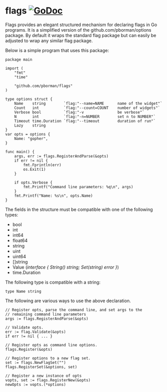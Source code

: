 # flags [![GoDoc](https://godoc.org/github.com/pborman/flags?status.svg)](http://godoc.org/github.com/pborman/flags)

Flags provides an elegant structured mechanism for declaring flags
in Go programs.  It is a simplified version of the
github.com/pborman/options package.  By default it wraps the standard
flag package but can easily be adjusted to wrap any similar flag
package.

Below is a simple program that uses this package:

```
package main

import (
	"fmt"
	"time"

	"github.com/pborman/flags"
)

type options struct {
	Name    string        `flag:"--name=NAME      name of the widget"`
	Count   int           `flag:"--count=COUNT    number of widgets"`
	Verbose bool          `flag:"-v               be verbose"`
	N       int           `flag:"-n=NUMBER        set n to NUMBER"`
	Timeout time.Duration `flag:"--timeout        duration of run"`
	Lazy    string
}
var opts = options {
	Name: "gopher",
}

func main() {
	args, err := flags.RegisterAndParse(&opts)
	if err != nil {
		fmt.Fprintln(err)
		os.Exit(1)
	}

	if opts.Verbose {
		fmt.Printf("Command line parameters: %q\n", args)
	}
	fmt.Printf("Name: %s\n", opts.Name)
}
```

The fields in the structure must be compatible with one of the
following types:

*  bool
*  int
*  int64
*  float64
*  string
*  uint
*  uint64
*  []string
*  Value (*interface { String() string; Set(string) error }*)
*  time.Duration

The following type is compatible with a string:

```
type Name string
```

The following are various ways to use the above declaration.

```
// Register opts, parse the command line, and set args to the
// remaining command line parameters
args := flags.RegisterAndParse(&opts)

// Validate opts.
err := flag.Validate(&opts)
if err != nil { ... }

// Register opts as command line options.
flags.Register(&opts)

// Register options to a new flag set.
set := flags.NewFlagSet("")
flags.RegisterSet(&options, set)

// Register a new instance of opts
vopts, set := flags.RegisterNew(&opts)
newOpts := vopts.(*options)
```
